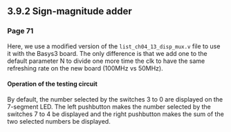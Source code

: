 3.9.2 Sign-magnitude adder
--------------------------

### Page 71

Here, we use a modified version of the `list_ch04_13_disp_mux.v` file to use it with the Basys3 board. 
The only difference is that we add one to the default parameter N to divide one more time the clk to have the same refreshing rate on the new board (100MHz vs 50MHz).

#### Operation of the testing circuit

By default, the number selected by the switches 3 to 0 are displayed on the 7-segment LED. The left pushbutton makes the number selected by the switches 7 to 4 be displayed and the right pushbutton makes the sum of the two selected numbers be displayed.